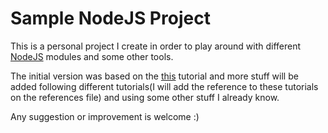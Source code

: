 # Sample NodeJS Project

This is a personal project I create in order to play around with different [NodeJS](https://nodejs.org/es/) modules and some other tools.

The initial version was based on the [this](https://www.codejobs.biz/es/blog/2014/09/09/aprendiendo-nodejs-creacion-de-sistema-de-traducciones-i18n) tutorial and more stuff will be added following different tutorials(I will add the reference to these tutorials on the references file) and using some other stuff I already know.

Any suggestion or improvement is welcome :)
